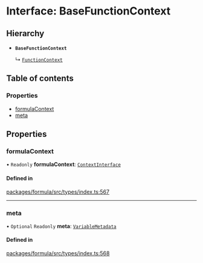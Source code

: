 # Interface: BaseFunctionContext

## Hierarchy

- **`BaseFunctionContext`**

  ↳ [`FunctionContext`](FunctionContext.md)

## Table of contents

### Properties

- [formulaContext](BaseFunctionContext.md#formulacontext)
- [meta](BaseFunctionContext.md#meta)

## Properties

### <a id="formulacontext" name="formulacontext"></a> formulaContext

• `Readonly` **formulaContext**: [`ContextInterface`](ContextInterface.md)

#### Defined in

[packages/formula/src/types/index.ts:567](https://github.com/mashcard/mashcard/blob/main/packages/formula/src/types/index.ts#L567)

---

### <a id="meta" name="meta"></a> meta

• `Optional` `Readonly` **meta**: [`VariableMetadata`](VariableMetadata.md)

#### Defined in

[packages/formula/src/types/index.ts:568](https://github.com/mashcard/mashcard/blob/main/packages/formula/src/types/index.ts#L568)
